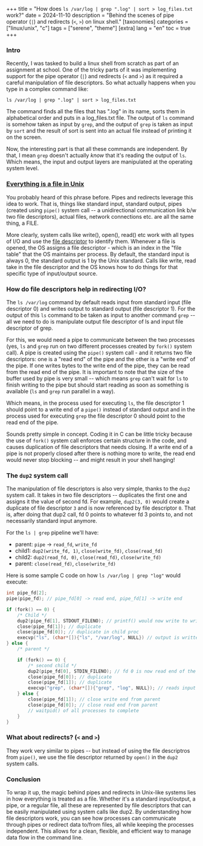 +++
title = "How does `ls /var/log | grep ".log" | sort > log_files.txt` work?"
date = 2024-11-10
description = "Behind the scenes of pipe operator (`|`) and redirects (`<`, `>`) on linux shell."
[taxonomies]
categories = ["linux/unix", "c"]
tags = ["serene", "theme"]
[extra]
lang = "en"
toc = true
+++

### Intro

Recently, I was tasked to build a linux shell from scratch as part of an assignment at school. One of the tricky parts of it was implementing support for the pipe operator (`|`) and redirects (`<` and `>`) as it required a careful manipulation of file descriptors. So what actually happens when you type in a complex command like:

```shell
ls /var/log | grep ".log" | sort > log_files.txt
```

The command finds all the files that has ".log" in its name, sorts them in alphabetical order and puts in a log_files.txt file. The output of `ls` command is somehow taken as input by `grep`, and the output of `grep` is taken as input by `sort` and the result of sort is sent into an actual file instead of printing it on the screen.

Now, the interesting part is that all these commands are independent. By that, I mean `grep` doesn't actually _know_ that it's reading the output of `ls`. Which means, the input and output layers are manipulated at the operating system level.

### [Everything is a file in Unix](https://en.wikipedia.org/wiki/Everything_is_a_file)

You probably heard of this phrase before. Pipes and redirects leverage this idea to work. That is, things like standard input, standard output, pipes (created using `pipe()` system call -- a unidirectional communication link b/w two file descriptors), actual files, network connections etc. are all the same thing, a FILE.

More clearly, system calls like write(), open(), read() etc work with all types of I/O and use the [file descriptor](https://en.wikipedia.org/wiki/File_descriptor#:~:text=In%20Unix%20and%20Unix%2Dlike,a%20pipe%20or%20network%20socket.) to identify them. Whenever a file is opened, the OS assigns a file descriptor - which is an index in the "file table" that the OS maintains per process. By default, the standard input is always 0, the standard output is 1 by the Unix standard. Calls like write, read take in the file descriptor and the OS knows how to do things for that specific type of input/output source.

### How do file descriptors help in redirecting I/O?

The `ls /var/log` command by default reads input from standard input (file descriptor 0) and writes output to standard output (file descriptor 1). For the output of this `ls` command to be taken as input to another command `grep` -- all we need to do is manipulate output file descriptor of ls and input file descriptor of grep.

For this, we would need a pipe to communicate between the two processes (yes, `ls` and `grep` run on two different processes created by `fork()` system call). A pipe is created using the `pipe()` system call - and it returns two file descriptors: one is a "read end" of the pipe and the other is a "write end" of the pipe. If one writes bytes to the write end of the pipe, they can be read from the read end of the pipe. It is important to note that the size of the buffer used by pipe is very small -- which means `grep` can't wait for `ls` to finish writing to the pipe but should start reading as soon as something is available (`ls` and `grep` run parallel in a way).

Which means, in the process used for executing `ls`, the file descriptor 1 should point to a write end of a `pipe()` instead of standard output and in the process used for executing `grep` the file descriptor 0 should point to the read end of the pipe.

Sounds pretty simple in concept. Coding it in C can be little tricky because the use of `fork()` system call enforces certain structure in the code, and causes duplication of file descriptors that needs closing. If a write end of a pipe is not properly closed after there is nothing more to write, the read end would never stop blocking -- and might result in your shell hanging!

### The `dup2` system call

The manipulation of file descriptors is also very simple, thanks to the `dup2` system call. It takes in two file descriptors -- duplicates the first one and assigns it the value of second fd. For example, `dup2(3, 0)` would create a duplicate of file descriptor `3` and is now referenced by file descriptor `0`. That is, after doing that dup2 call, fd 0 points to whatever fd 3 points to, and not necessarily standard input anymore.

For the `ls | grep` pipeline we'll have:

* parent: `pipe` -> `read_fd`, `write_fd`
* child1: `dup2(write_fd, 1)`, `close(write_fd)`, `close(read_fd)`
* child2: `dup2(read_fd, 0)`, `close(read_fd)`, `close(write_fd)`
* parent: `close(read_fd)`, `close(write_fd)`


Here is some sample C code on how `ls /var/log | grep "log"` would execute:

```c
int pipe_fd[2];
pipe(pipe_fd); // pipe_fd[0] -> read end, pipe_fd[1] -> write end

if (fork() == 0) {
    /* Child */
    dup2(pipe_fd[1], STDOUT_FILENO); // printf() would now write to write end of the pipe for example
    close(pipe_fd[1]); // duplicate
    close(pipe_fd[0]); // duplicate in child proc
    execvp("ls", (char*[]){"ls", "/var/log", NULL}) // output is written to pipe_fd[1], can be read from pipe_fd[0]
} else {
    /* parent */

    if (fork() == 0) {
        /* second child */
        dup2(pipe_fd[0], STDIN_FILENO); // fd 0 is now read end of the pipe
        close(pipe_fd[0]); // duplicate
        close(pipe_fd[1]); // duplicate
        execvp("grep", (char*[]){"grep", "log", NULL}); // reads input from pipe_fd[0]
    } else {
        close(pipe_fd[1]); // close write end from parent
        close(pipe_fd[0]); // close read end from parent
        // waitpid() of all processes to complete
    }
}
```

### What about redirects? (`<` and `>`)

They work very similar to pipes -- but instead of using the file descriptros from `pipe()`, we use the file descriptor returned by `open()` in the `dup2` system calls.

### Conclusion

To wrap it up, the magic behind pipes and redirects in Unix-like systems lies in how everything is treated as a file. Whether it's a standard input/output, a pipe, or a regular file, all these are represented by file descriptors that can be easily manipulated using system calls like dup2. By understanding how file descriptors work, you can see how processes can communicate through pipes or redirect data to/from files, all while keeping the processes independent. This allows for a clean, flexible, and efficient way to manage data flow in the command line.